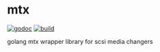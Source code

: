 # mtx
[![godoc](http://img.shields.io/badge/godoc-reference-blue.svg?style=flat)](https://godoc.org/github.com/benmcclelland/mtx) [![build](https://img.shields.io/travis/benmcclelland/mtx.svg?style=flat)](https://travis-ci.org/benmcclelland/mtx)

golang mtx wrapper library for scsi media changers
